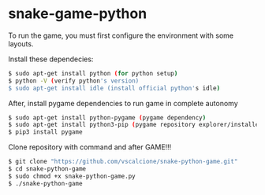 # snake-game-python

To run the game, you must first configure the environment with some layouts.

Install these dependecies:
```bash 
$ sudo apt-get install python (for python setup)
$ python -V (verify python's version)
$ sudo apt-get install idle (install official python's idle)
```
After, install pygame dependencies to run game in complete autonomy 
```bash 
$ sudo apt-get install python-pygame (pygame dependency)
$ sudo apt-get install python3-pip (pygame repository explorer/installer)
$ pip3 install pygame
```
Clone repository with command and after GAME!!!
```bash
$ git clone "https://github.com/vscalcione/snake-python-game.git"
$ cd snake-python-game
$ sudo chmod +x snake-python-game.py
$ ./snake-python-game
```
